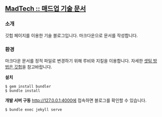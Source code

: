 ## [MadTech :: 매드업 기술 문서](https://madup-inc.github.io)

### 소개
깃헙 페이지를 이용한 기술 블로그입니다. 마크다운으로 문서를 작성합니다.

### 환경
마크다운 문서를 정적 파일로 변경하기 위해 루비와 지킬을 이용합니다. 자세한 [셋팅 방법은 깃헙](https://help.github.com/articles/setting-up-your-github-pages-site-locally-with-jekyll/)을 참고바랍니다.

**설치**
```
$ gem install bundler
$ bundle install
```

**개발 서버 구동**
http://127.0.0.1:4000에 접속하면 블로그를 확인할 수 있습니다. 
```
$ bundle exec jekyll serve
```
